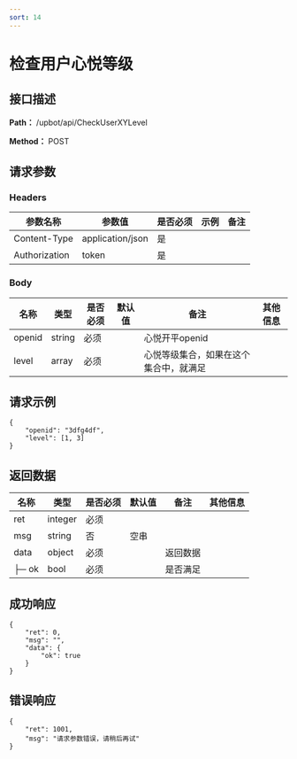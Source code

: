 ```yaml
---
sort: 14
---
```


# 检查用户心悦等级

## 接口描述

**Path：** /upbot/api/CheckUserXYLevel

**Method：** POST


## 请求参数

### Headers

| 参数名称          | 参数值              | 是否必须 | 示例 | 备注 |
|---------------|------------------|------|----|----|
| Content-Type  | application/json | 是    |    |    |
| Authorization | token            | 是    |    |    |    |

### Body

| 名称                   |      类型      | 是否必须 | 默认值 | 备注                                           | 其他信息                                                 |
|------------------------|---------------|----------|-------|------------------------------------------------|---------------------------------------------------------|
| openid              |     string    |   必须   |       | 心悦开平openid                                        |                                                         |
| level              |     array    |   必须   |       | 心悦等级集合，如果在这个集合中，就满足                                        |                                                         |

## 请求示例
```
{
    "openid": "3dfg4df",
    "level": [1, 3]
}
```

## 返回数据

|                名称              |           类型         | 是否必须 | 默认值 |       备注                                 |    其他信息     |
|----------------------------------|-----------------------|----------|-------|--------------------------------------------|----------------|
| ret                              |  integer              |   必须   |        |                                           |                |
| msg                              |  string               |    否    |  空串  |                                           |                |
| data                             |  object               |   必须   |        |     返回数据                              |               |
| ├─  ok                        |  bool         |   必须   |        |  是否满足                          |               |


## 成功响应
```
{
    "ret": 0,
    "msg": "",
    "data": {
        "ok": true
    }
}
```

## 错误响应
```
{
    "ret": 1001,
    "msg": "请求参数错误，请稍后再试"
}
```


